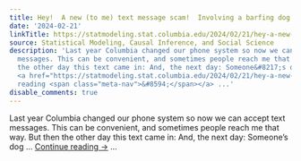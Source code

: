 ```yaml
---
title: Hey!  A new (to me) text message scam!  Involving a barfing dog!
date: '2024-02-21'
linkTitle: https://statmodeling.stat.columbia.edu/2024/02/21/hey-a-new-to-me-text-message-scam-involving-a-barfing-dog/
source: Statistical Modeling, Causal Inference, and Social Science
description: 'Last year Columbia changed our phone system so now we can accept text
  messages. This can be convenient, and sometimes people reach me that way. But then
  the other day this text came in: And, the next day: Someone&#8217;s dog &#8230;
  <a href="https://statmodeling.stat.columbia.edu/2024/02/21/hey-a-new-to-me-text-message-scam-involving-a-barfing-dog/">Continue
  reading <span class="meta-nav">&#8594;</span></a> ...'
disable_comments: true
---
```

Last year Columbia changed our phone system so now we can accept text messages. This can be convenient, and sometimes people reach me that way. But then the other day this text came in: And, the next day: Someone&#8217;s dog &#8230; <a href="https://statmodeling.stat.columbia.edu/2024/02/21/hey-a-new-to-me-text-message-scam-involving-a-barfing-dog/">Continue reading <span class="meta-nav">&#8594;</span></a> ...